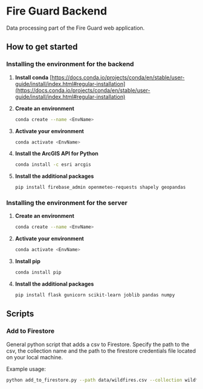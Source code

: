 # Fire Guard Backend
Data processing part of the Fire Guard web application.

## How to get started

### Installing the environment for the backend

1. **Install conda**
    [https://docs.conda.io/projects/conda/en/stable/user-guide/install/index.html#regular-installation](https://docs.conda.io/projects/conda/en/stable/user-guide/install/index.html#regular-installation)


2. **Create an environment**
    ```bash
    conda create --name <EnvName>
    ```

3. **Activate your environment**
    ```bash
    conda activate <EnvName>
    ```

4. **Install the ArcGIS API for Python**
    ```bash
    conda install -c esri arcgis
    ```
5. **Install the additional packages**
    ```bash
    pip install firebase_admin openmeteo-requests shapely geopandas
    ```

### Installing the environment for the server

1. **Create an environment**
    ```bash
    conda create --name <EnvName>
    ```

2. **Activate your environment**
    ```bash
    conda activate <EnvName>
    ```

3. **Install pip**
    ```bash
    conda install pip
    ```

4. **Install the additional packages**
    ```bash
    pip install flask gunicorn scikit-learn joblib pandas numpy
    ```
    
## Scripts

### Add to Firestore 
General python script that adds a csv to Firestore.
Specify the path to the csv, the collection name and the path to the firestore credentials file located on your local machine.

Example usage:
```bash
python add_to_firestore.py --path data/wildfires.csv --collection wildfires --path-to-credentials credentials.json
```
